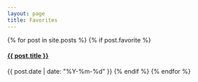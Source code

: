 ```yaml
---
layout: page
title: Favorites
---
```


<div class="posts">
  {% for post in site.posts %}
  {% if post.favorite %}
  <h4><a href="{{ post.url | relative_url }}">{{ post.title }}</a></h4>
  <time datetime="{{ post.date | date_to_xmlschema }}" class="post-date">{{ post.date | date: "%Y-%m-%d" }}</time>
  {% endif %}
  {% endfor %}
</div>
